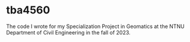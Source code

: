 # tba4560
The code I wrote for my Specialization Project in Geomatics at the NTNU Department of Civil Engineering in the fall of 2023. 
